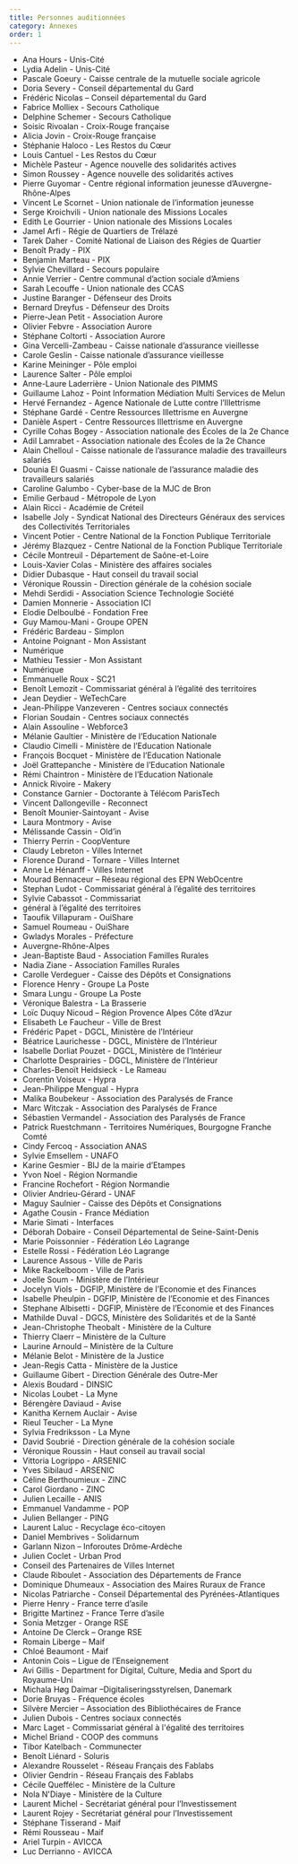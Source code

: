 ```yaml
---
title: Personnes auditionnées
category: Annexes
order: 1
---
```


* Ana Hours - Unis-Cit&eacute;
* Lydia Adelin - Unis-Cit&eacute;
* Pascale Goeury - Caisse centrale de la mutuelle sociale agricole
* Doria Severy - Conseil d&eacute;partemental du Gard
* Fr&eacute;d&eacute;ric Nicolas – Conseil d&eacute;partemental du Gard
* Fabrice Molliex - Secours Catholique
* Delphine Schemer - Secours Catholique
* Soisic Rivoalan - Croix-Rouge fran&ccedil;aise
* Alicia Jovin - Croix-Rouge fran&ccedil;aise
* St&eacute;phanie Haloco - Les Restos du Cœur
* Louis Cantuel - Les Restos du Cœur
* Mich&egrave;le Pasteur - Agence nouvelle des solidarit&eacute;s actives
* Simon Roussey - Agence nouvelle des solidarit&eacute;s actives
* Pierre Guyomar - Centre r&eacute;gional information jeunesse d’Auvergne-Rh&ocirc;ne-Alpes
* Vincent Le Scornet - Union nationale de l’information jeunesse
* Serge Kroichvili - Union nationale des Missions Locales
* Edith Le Gourrier - Union nationale des Missions Locales
* Jamel Arfi - R&eacute;gie de Quartiers de Tr&eacute;laz&eacute;
* Tarek Daher - Comit&eacute; National de Liaison des R&eacute;gies de Quartier
* Beno&icirc;t Prady - PIX
* Benjamin Marteau - PIX
* Sylvie Chevillard - Secours populaire
* Annie Verrier - Centre communal d’action sociale d’Amiens
* Sarah Lecouffe - Union nationale des CCAS
* Justine Baranger - D&eacute;fenseur des Droits
* Bernard Dreyfus - D&eacute;fenseur des Droits
* Pierre-Jean Petit - Association Aurore
* Olivier Febvre - Association Aurore
* St&eacute;phane Coltorti - Association Aurore
* Gina Vercelli-Zambeau - Caisse nationale d’assurance vieillesse
* Carole Geslin - Caisse nationale d’assurance vieillesse
* Karine Meininger - P&ocirc;le emploi
* Laurence Salter - P&ocirc;le emploi
* Anne-Laure Laderri&egrave;re - Union Nationale des PIMMS
* Guillaume Lahoz - Point Information M&eacute;diation Multi Services de Melun
* Herv&eacute; Fernandez - Agence Nationale de Lutte contre l’Illettrisme
* St&eacute;phane Gard&eacute; - Centre Ressources Illettrisme en Auvergne
* Dani&egrave;le Aspert - Centre Ressources Illettrisme en Auvergne
* Cyrille Cohas Bogey - Association nationale des &Eacute;coles de la 2e Chance
* Adil Lamrabet - Association nationale des &Eacute;coles de la 2e Chance
* Alain Chelloul - Caisse nationale de l’assurance maladie des travailleurs salari&eacute;s
* Dounia El Guasmi - Caisse nationale de l’assurance maladie des travailleurs salari&eacute;s
* Caroline Galumbo - Cyber-base de la MJC de Bron
* Emilie Gerbaud - M&eacute;tropole de Lyon
* Alain Ricci - Acad&eacute;mie de Cr&eacute;teil
* Isabelle Joly - Syndicat National des Directeurs G&eacute;n&eacute;raux des services des Collectivit&eacute;s Territoriales
* Vincent Potier - Centre National de la Fonction Publique Territoriale
* J&eacute;r&eacute;my Blazquez - Centre National de la Fonction Publique Territoriale
* C&eacute;cile Montreuil - D&eacute;partement de Sa&ocirc;ne-et-Loire
* Louis-Xavier Colas - Minist&egrave;re des affaires sociales
* Didier Dubasque - Haut conseil du travail social
* V&eacute;ronique Roussin - Direction g&eacute;n&eacute;rale de la coh&eacute;sion sociale
* Mehdi Serdidi - Association Science Technologie Soci&eacute;t&eacute;
* Damien Monnerie - Association ICI
* Elodie Delboulb&eacute; - Fondation Free
* Guy Mamou-Mani - Groupe OPEN
* Fr&eacute;d&eacute;ric Bardeau - Simplon
* Antoine Poignant - Mon Assistant
* Num&eacute;rique
* Mathieu Tessier - Mon Assistant
* Num&eacute;rique
* Emmanuelle Roux - SC21
* Beno&icirc;t Lemozit - Commissariat g&eacute;n&eacute;ral &agrave; l’&eacute;galit&eacute; des territoires
* Jean Deydier - WeTechCare
* Jean-Philippe Vanzeveren - Centres sociaux connect&eacute;s
* Florian Soudain - Centres sociaux connect&eacute;s
* Alain Assouline - Webforce3
* M&eacute;lanie Gaultier - Minist&egrave;re de l’Education Nationale
* Claudio Cimelli - Minist&egrave;re de l’Education Nationale
* Fran&ccedil;ois Bocquet - Minist&egrave;re de l’Education Nationale
* Jo&euml;l Grattepanche - Minist&egrave;re de l’Education Nationale
* R&eacute;mi Chaintron - Minist&egrave;re de l’Education Nationale
* Annick Rivoire - Makery
* Constance Garnier - Doctorante &agrave; T&eacute;l&eacute;com ParisTech
* Vincent Dallongeville - Reconnect
* Beno&icirc;t Mounier-Saintoyant - Avise
* Laura Montmory - Avise
* M&eacute;lissande Cassin - Old’in
* Thierry Perrin - CoopVenture
* Claudy Lebreton - Villes Internet
* Florence Durand - Tornare - Villes Internet
* Anne Le H&eacute;nanff - Villes Internet
* Mourad Bennaceur – R&eacute;seau r&eacute;gional des EPN WebOcentre
* Stephan Ludot - Commissariat g&eacute;n&eacute;ral &agrave; l’&eacute;galit&eacute; des territoires
* Sylvie Cabassot - Commissariat
* g&eacute;n&eacute;ral &agrave; l’&eacute;galit&eacute; des territoires
* Taoufik Villapuram - OuiShare
* Samuel Roumeau - OuiShare
* Gwladys Morales - Pr&eacute;fecture
* Auvergne-Rh&ocirc;ne-Alpes
* Jean-Baptiste Baud - Association Familles Rurales
* Nadia Ziane - Association Familles Rurales
* Carolle Verdeguer - Caisse des D&eacute;p&ocirc;ts et Consignations
* Florence Henry - Groupe La Poste
* Smara Lungu - Groupe La Poste
* V&eacute;ronique Balestra - La Brasserie
* Lo&iuml;c Duquy Nicoud – R&eacute;gion Provence Alpes C&ocirc;te d’Azur
* Elisabeth Le Faucheur - Ville de Brest
* Fr&eacute;d&eacute;ric Papet - DGCL, Minist&egrave;re de l’Int&eacute;rieur
* B&eacute;atrice Laurichesse - DGCL, Minist&egrave;re de l’Int&eacute;rieur
* Isabelle Dorliat Pouzet - DGCL, Minist&egrave;re de l’Int&eacute;rieur
* Charlotte Desprairies - DGCL, Minist&egrave;re de l’Int&eacute;rieur
* Charles-Beno&iuml;t Heidsieck - Le Rameau
* Corentin Voiseux - Hypra
* Jean-Philippe Mengual - Hypra
* Malika Boubekeur - Association des Paralys&eacute;s de France
* Marc Witczak - Association des Paralys&eacute;s de France
* S&eacute;bastien Vermandel - Association des Paralys&eacute;s de France
* Patrick Ruestchmann - Territoires Num&eacute;riques, Bourgogne Franche Comt&eacute;
* Cindy Fercoq - Association ANAS
* Sylvie Emsellem - UNAFO
* Karine Gesmier - BIJ de la mairie d’Etampes
* Yvon Noel - R&eacute;gion Normandie
* Francine Rochefort - R&eacute;gion Normandie
* Olivier Andrieu-G&eacute;rard - UNAF
* Maguy Saulnier - Caisse des D&eacute;p&ocirc;ts et Consignations
* Agathe Cousin - France M&eacute;diation
* Marie Simati - Interfaces
* D&eacute;borah Dobaire - Conseil D&eacute;partemental de Seine-Saint-Denis
* Marie Poissonnier - F&eacute;d&eacute;ration L&eacute;o Lagrange
* Estelle Rossi - F&eacute;d&eacute;ration L&eacute;o Lagrange
* Laurence Assous - Ville de Paris
* Mike Rackelboom - Ville de Paris
* Joelle Soum - Minist&egrave;re de l’Int&eacute;rieur
* Jocelyn Viols - DGFIP, Minist&egrave;re de l’Economie et des Finances
* Isabelle Pheulpin - DGFIP, Minist&egrave;re de l’Economie et des Finances
* Stephane Albisetti - DGFIP, Minist&egrave;re de l’Economie et des Finances
* Mathilde Duval - DGCS, Minist&egrave;re des Solidarit&eacute;s et de la Sant&eacute;
* Jean-Christophe Theobalt - Minist&egrave;re de la Culture
* Thierry Claerr – Minist&egrave;re de la Culture
* Laurine Arnould – Minist&egrave;re de la Culture
* M&eacute;lanie Belot - Minist&egrave;re de la Justice
* Jean-Regis Catta - Minist&egrave;re de la Justice
* Guillaume Gibert - Direction G&eacute;n&eacute;rale des Outre-Mer
* Alexis Boudard - DINSIC
* Nicolas Loubet - La Myne
* B&eacute;reng&egrave;re Daviaud - Avise
* Kanitha Kernem Auclair - Avise
* Rieul Teucher - La Myne
* Sylvia Fredriksson - La Myne
* David Soubri&eacute; - Direction g&eacute;n&eacute;rale de la coh&eacute;sion sociale
* V&eacute;ronique Roussin - Haut conseil au travail social
* Vittoria Logrippo - ARSENIC
* Yves Sibilaud - ARSENIC
* C&eacute;line Berthoumieux - ZINC
* Carol Giordano - ZINC
* Julien Lecaille - ANIS
* Emmanuel Vandamme - POP
* Julien Bellanger - PING
* Laurent Laluc - Recyclage &eacute;co-citoyen
* Daniel Membrives - Solidarnum
* Garlann Nizon – Inforoutes Dr&ocirc;me-Ard&egrave;che
* Julien Coclet - Urban Prod
* Conseil des Partenaires de Villes Internet
* Claude Riboulet - Association des D&eacute;partements de France
* Dominique Dhumeaux - Association des Maires Ruraux de France
* Nicolas Patriarche - Conseil D&eacute;partemental des Pyr&eacute;n&eacute;es-Atlantiques
* Pierre Henry - France terre d’asile
* Brigitte Martinez - France Terre d’asile
* Sonia Metzger - Orange RSE
* Antoine De Clerck – Orange RSE
* Romain Liberge – Maif
* Chlo&eacute; Beaumont - Maif
* Antonin Cois – Ligue de l’Enseignement
* Avi Gillis - Department for Digital, Culture, Media and Sport du Royaume-Uni
* Michala H&oslash;g Daimar –Digitaliseringsstyrelsen, Danemark
* Dorie Bruyas - Fr&eacute;quence &eacute;coles
* Silv&egrave;re Mercier – Association des Biblioth&eacute;caires de France
* Julien Dubois - Centres sociaux connect&eacute;s
* Marc Laget - Commissariat g&eacute;n&eacute;ral &agrave; l'&eacute;galit&eacute; des territoires
* Michel Briand - COOP des communs
* Tibor Katelbach - Communecter
* Beno&icirc;t Li&eacute;nard - Soluris
* Alexandre Rousselet - R&eacute;seau Fran&ccedil;ais des Fablabs
* Olivier Gendrin - R&eacute;seau Fran&ccedil;ais des Fablabs
* C&eacute;cile Queff&eacute;lec - Minist&egrave;re de la Culture
* Nola N'Diaye - Minist&egrave;re de la Culture
* Laurent Michel - Secr&eacute;tariat g&eacute;n&eacute;ral pour l’Investissement
* Laurent Rojey - Secr&eacute;tariat g&eacute;n&eacute;ral pour l’Investissement
* St&eacute;phane Tisserand - Maif
* R&eacute;mi Rousseau - Maif
* Ariel Turpin - AVICCA
* Luc Derrianno - AVICCA